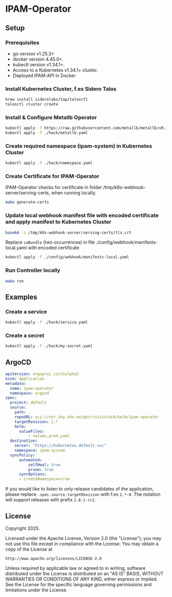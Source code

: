 # IPAM-Operator

## Setup

### Prerequisites
- go version v1.25.3+
- docker version 4.45.0+.
- kubectl version v1.34.1+.
- Access to a Kubernetes v1.34.1+ cluster.
- Deployed IPAM-API in Docker

### Install Kubernetes Cluster, f.ex Sidero Talos

```sh
brew install siderolabs/tap/talosctl
talosctl cluster create
```

### Install & Configure Metallb Operator
```sh
kubectl apply -f https://raw.githubusercontent.com/metallb/metallb/v0.15.2/config/manifests/metallb-native.yaml
kubectl apply -f ./hack/metallb.yaml
```

### Create required namespace (ipam-system) in Kubernetes Cluster
```sh
kubectl apply -f ./hack/namespace.yaml
```

### Create Certificate for IPAM-Operator
IPAM-Operator checks for certificate in folder /tmp/k8s-webhook-server/serving-certs, when running locally.
```sh
make generate-certs
```

### Update local webhook manifest file with encoded certificate and apply manifest to Kubernetes Cluster
```sh
base64 -i /tmp/k8s-webhook-server/serving-certs/tls.crt
```

Replace `caBundle` (two occurrences) in file ./config/webhook/manifests-local.yaml with encoded certificate

```sh
kubectl apply -f ./config/webhook/manifests-local.yaml
```

### Run Controller locally
```sh
make run
```

## Examples

### Create a service
```sh
kubectl apply -f ./hack/service.yaml
```

### Create a secret
```sh
kubectl apply -f ./hack/my-secret.yaml
```

## ArgoCD

```yaml
apiVersion: argoproj.io/v1alpha1
kind: Application
metadata:
  name: ipam-operator
  namespace: argocd
spec:
  project: default
  source:
    path: .
    repoURL: oci://ncr.sky.nhn.no/ghcr/vitistack/helm/ipam-operator
    targetRevision: 2.*
    helm:
      valueFiles:
          - values.prod.yaml
  destination:
    server: "https://kubernetes.default.svc"
    namespace: ipam-system
  syncPolicy:
      automated:
          selfHeal: true
          prune: true
      syncOptions:
      - CreateNamespace=true
```

If you would like to listen to only release candidates of the application, please replace `.spec.source.targetRevision` with f.ex `2.*-0`.
The notation will support releases with prefix `2.0.1-rc2`.

## License

Copyright 2025.

Licensed under the Apache License, Version 2.0 (the "License");
you may not use this file except in compliance with the License.
You may obtain a copy of the License at

    http://www.apache.org/licenses/LICENSE-2.0

Unless required by applicable law or agreed to in writing, software
distributed under the License is distributed on an "AS IS" BASIS,
WITHOUT WARRANTIES OR CONDITIONS OF ANY KIND, either express or implied.
See the License for the specific language governing permissions and
limitations under the License.